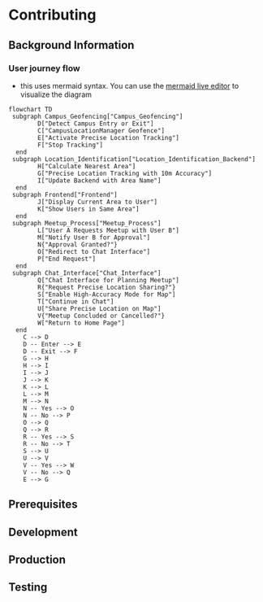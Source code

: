 # Contributing

## Background Information

### User journey flow

- this uses mermaid syntax. You can use the [mermaid live editor](https://mermaid.live/) to visualize the diagram

```mermaid
flowchart TD
 subgraph Campus_Geofencing["Campus_Geofencing"]
        D["Detect Campus Entry or Exit"]
        C["CampusLocationManager Geofence"]
        E["Activate Precise Location Tracking"]
        F["Stop Tracking"]
  end
 subgraph Location_Identification["Location_Identification_Backend"]
        H["Calculate Nearest Area"]
        G["Precise Location Tracking with 10m Accuracy"]
        I["Update Backend with Area Name"]
  end
 subgraph Frontend["Frontend"]
        J["Display Current Area to User"]
        K["Show Users in Same Area"]
  end
 subgraph Meetup_Process["Meetup_Process"]
        L["User A Requests Meetup with User B"]
        M["Notify User B for Approval"]
        N{"Approval Granted?"}
        O["Redirect to Chat Interface"]
        P["End Request"]
  end
 subgraph Chat_Interface["Chat_Interface"]
        Q["Chat Interface for Planning Meetup"]
        R{"Request Precise Location Sharing?"}
        S["Enable High-Accuracy Mode for Map"]
        T["Continue in Chat"]
        U["Share Precise Location on Map"]
        V{"Meetup Concluded or Cancelled?"}
        W["Return to Home Page"]
  end
    C --> D
    D -- Enter --> E
    D -- Exit --> F
    G --> H
    H --> I
    I --> J
    J --> K
    K --> L
    L --> M
    M --> N
    N -- Yes --> O
    N -- No --> P
    O --> Q
    Q --> R
    R -- Yes --> S
    R -- No --> T
    S --> U
    U --> V
    V -- Yes --> W
    V -- No --> Q
    E --> G
```

## Prerequisites

## Development

## Production

## Testing
